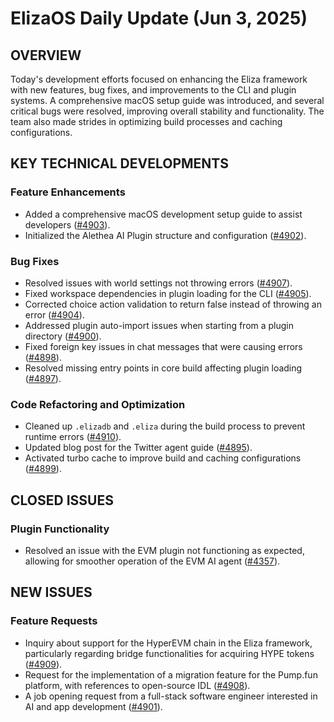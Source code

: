 # ElizaOS Daily Update (Jun 3, 2025)

## OVERVIEW 
Today's development efforts focused on enhancing the Eliza framework with new features, bug fixes, and improvements to the CLI and plugin systems. A comprehensive macOS setup guide was introduced, and several critical bugs were resolved, improving overall stability and functionality. The team also made strides in optimizing build processes and caching configurations.

## KEY TECHNICAL DEVELOPMENTS

### Feature Enhancements
- Added a comprehensive macOS development setup guide to assist developers ([#4903](https://github.com/elizaos/eliza/pull/4903)).
- Initialized the Alethea AI Plugin structure and configuration ([#4902](https://github.com/elizaos/eliza/pull/4902)).

### Bug Fixes
- Resolved issues with world settings not throwing errors ([#4907](https://github.com/elizaos/eliza/pull/4907)).
- Fixed workspace dependencies in plugin loading for the CLI ([#4905](https://github.com/elizaos/eliza/pull/4905)).
- Corrected choice action validation to return false instead of throwing an error ([#4904](https://github.com/elizaos/eliza/pull/4904)).
- Addressed plugin auto-import issues when starting from a plugin directory ([#4900](https://github.com/elizaos/eliza/pull/4900)).
- Fixed foreign key issues in chat messages that were causing errors ([#4898](https://github.com/elizaos/eliza/pull/4898)).
- Resolved missing entry points in core build affecting plugin loading ([#4897](https://github.com/elizaos/eliza/pull/4897)).

### Code Refactoring and Optimization
- Cleaned up `.elizadb` and `.eliza` during the build process to prevent runtime errors ([#4910](https://github.com/elizaos/eliza/pull/4910)).
- Updated blog post for the Twitter agent guide ([#4895](https://github.com/elizaos/eliza/pull/4895)).
- Activated turbo cache to improve build and caching configurations ([#4899](https://github.com/elizaos/eliza/pull/4899)).

## CLOSED ISSUES

### Plugin Functionality
- Resolved an issue with the EVM plugin not functioning as expected, allowing for smoother operation of the EVM AI agent ([#4357](https://github.com/elizaos/eliza/issues/4357)).

## NEW ISSUES

### Feature Requests
- Inquiry about support for the HyperEVM chain in the Eliza framework, particularly regarding bridge functionalities for acquiring HYPE tokens ([#4909](https://github.com/elizaos/eliza/issues/4909)).
- Request for the implementation of a migration feature for the Pump.fun platform, with references to open-source IDL ([#4908](https://github.com/elizaos/eliza/issues/4908)).
- A job opening request from a full-stack software engineer interested in AI and app development ([#4901](https://github.com/elizaos/eliza/issues/4901)).